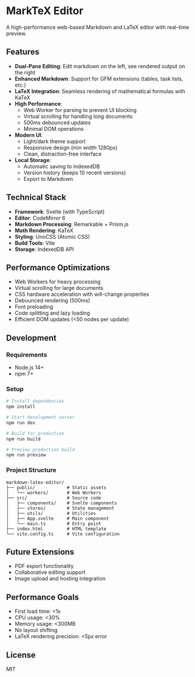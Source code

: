# MarkTeX Editor

A high-performance web-based Markdown and LaTeX editor with real-time preview.

## Features

- **Dual-Pane Editing**: Edit markdown on the left, see rendered output on the right
- **Enhanced Markdown**: Support for GFM extensions (tables, task lists, etc.)
- **LaTeX Integration**: Seamless rendering of mathematical formulas with KaTeX
- **High Performance**: 
  - Web Worker for parsing to prevent UI blocking
  - Virtual scrolling for handling long documents
  - 500ms debounced updates
  - Minimal DOM operations
- **Modern UI**:
  - Light/dark theme support
  - Responsive design (min width 1280px)
  - Clean, distraction-free interface
- **Local Storage**:
  - Automatic saving to IndexedDB
  - Version history (keeps 10 recent versions)
  - Export to Markdown 

## Technical Stack

- **Framework**: Svelte (with TypeScript)
- **Editor**: CodeMirror 6
- **Markdown Processing**: Remarkable + Prism.js
- **Math Rendering**: KaTeX
- **Styling**: UnoCSS (Atomic CSS)
- **Build Tools**: Vite
- **Storage**: IndexedDB API

## Performance Optimizations

- Web Workers for heavy processing
- Virtual scrolling for large documents
- CSS hardware acceleration with will-change properties
- Debounced rendering (500ms)
- Font preloading
- Code splitting and lazy loading
- Efficient DOM updates (<50 nodes per update)

## Development

### Requirements

- Node.js 14+
- npm 7+

### Setup

```bash
# Install dependencies
npm install

# Start development server
npm run dev

# Build for production
npm run build

# Preview production build
npm run preview
```

### Project Structure

```
markdown-latex-editor/
├── public/            # Static assets
│   └── workers/       # Web Workers
├── src/               # Source code
│   ├── components/    # Svelte components
│   ├── stores/        # State management
│   ├── utils/         # Utilities
│   ├── App.svelte     # Main component
│   └── main.ts        # Entry point
├── index.html         # HTML template
└── vite.config.ts     # Vite configuration
```

## Future Extensions

- PDF export functionality
- Collaborative editing support
- Image upload and hosting integration

## Performance Goals

- First load time: <1s
- CPU usage: <30%
- Memory usage: <300MB
- No layout shifting
- LaTeX rendering precision: <5px error

## License

MIT 